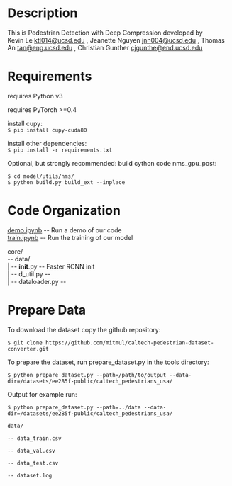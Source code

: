 # Description
This is Pedestrian Detection with Deep Compression developed by  
Kevin Le ktl014@ucsd.edu ,
Jeanette Nguyen jnn004@ucsd.edu ,
Thomas An tan@eng.ucsd.edu ,
Christian Gunther cjgunthe@end.ucsd.edu

# Requirements
requires Python v3

requires PyTorch >=0.4  

install cupy:  
`$ pip install cupy-cuda80`

install other dependencies:   
`$ pip install -r requirements.txt`

Optional, but strongly recommended: build cython code nms_gpu_post:
```
$ cd model/utils/nms/
$ python build.py build_ext --inplace
```

# Code Organization
[demo.ipynb](demo.ipynb) -- Run a demo of our code  
[train.ipynb](train.ipynb) -- Run the training of our model  

core/  
-- data/  
|   -- __init__.py -- Faster RCNN init  
|   -- d_util.py --  
|   -- dataloader.py --  






# Prepare Data
To download the dataset copy the github repository:

`$ git clone https://github.com/mitmul/caltech-pedestrian-dataset-converter.git`

To prepare the dataset, run prepare_dataset.py in the tools directory:

`$ python prepare_dataset.py --path=/path/to/output --data-dir=/datasets/ee285f-public/caltech_pedestrians_usa/ `

Output for example run:

`$ python prepare_dataset.py --path=../data --data-dir=/datasets/ee285f-public/caltech_pedestrians_usa/`

```
data/

-- data_train.csv

-- data_val.csv

-- data_test.csv

-- dataset.log
```

